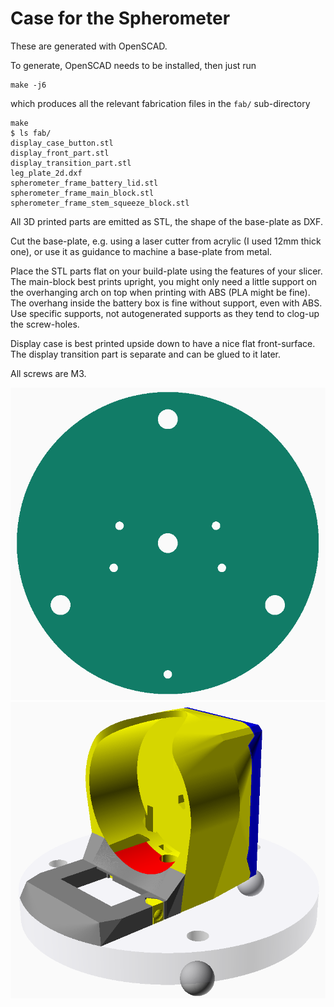Case for the Spherometer
========================

These are generated with OpenSCAD.

To generate, OpenSCAD needs to be installed, then just run

```
make -j6
```

which produces all the relevant fabrication files in the `fab/` sub-directory

```
make
$ ls fab/
display_case_button.stl
display_front_part.stl
display_transition_part.stl
leg_plate_2d.dxf
spherometer_frame_battery_lid.stl
spherometer_frame_main_block.stl
spherometer_frame_stem_squeeze_block.stl
```

All 3D printed parts are emitted as STL, the shape of the base-plate as DXF.

Cut the base-plate, e.g. using a laser cutter from acrylic (I used 12mm thick
one), or use it as guidance to machine a base-plate from metal.

Place the STL parts flat on your build-plate using the features of your slicer.
The main-block best prints upright, you might only need a little support on
the overhanging arch on top when printing with ABS (PLA might be fine).
The overhang inside the battery box is fine without support, even with ABS.
Use specific supports, not autogenerated supports as they tend to clog-up the
screw-holes.

Display case is best printed upside down to have a nice flat front-surface. The
display transition part is separate and can be glued to it later.

All screws are M3.

![](../img/base-plate.png)
![](../img/dial-case.png)
